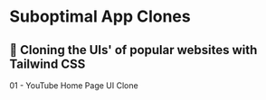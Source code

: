 # Suboptimal App Clones

## 🍃 Cloning the UIs' of popular websites with Tailwind CSS

01 - YouTube Home Page UI Clone
